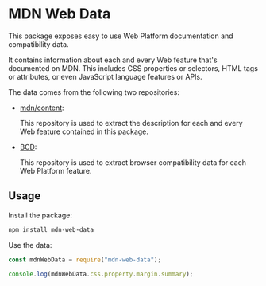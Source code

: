 # MDN Web Data

This package exposes easy to use Web Platform documentation and compatibility data.

It contains information about each and every Web feature that's documented on MDN. This includes CSS properties or selectors, HTML tags or attributes, or even JavaScript language features or APIs.

The data comes from the following two repositories:

* [mdn/content](https://github.com/mdn/content):

  This repository is used to extract the description for each and every Web feature contained in this package.

* [BCD](https://github.com/mdn/browser-compat-data):

  This repository is used to extract browser compatibility data for each Web Platform feature.

## Usage

Install the package:

```bash
npm install mdn-web-data
```

Use the data:

```js
const mdnWebData = require("mdn-web-data");

console.log(mdnWebData.css.property.margin.summary);
```
